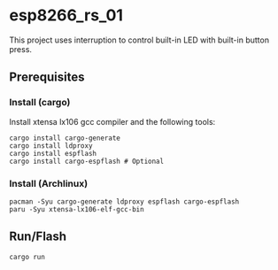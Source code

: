# esp8266_rs_01

This project uses interruption to control built-in LED with built-in button press.

## Prerequisites

### Install (cargo)

Install xtensa lx106 gcc compiler and the following tools:

```shell
cargo install cargo-generate
cargo install ldproxy
cargo install espflash
cargo install cargo-espflash # Optional
```

### Install (Archlinux)

```shell
pacman -Syu cargo-generate ldproxy espflash cargo-espflash
paru -Syu xtensa-lx106-elf-gcc-bin
```

## Run/Flash

```shell
cargo run
```
